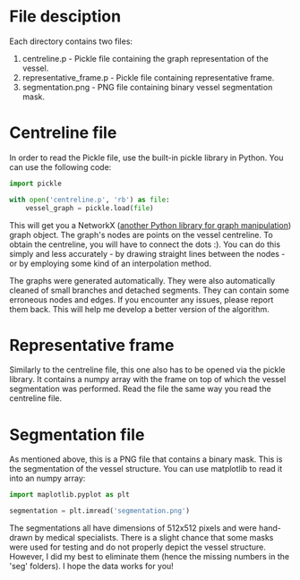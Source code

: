 # File desciption

Each directory contains two files:
1. centreline.p - Pickle file containing the graph representation of the vessel.
2. representative_frame.p - Pickle file containing representative frame.
3. segmentation.png - PNG file containing binary vessel segmentation mask.

# Centreline file

In order to read the Pickle file, use the built-in pickle library in Python. You can use the following code:
```Python
import pickle

with open('centreline.p', 'rb') as file:
    vessel_graph = pickle.load(file)
```
This will get you a NetworkX ([another Python library for graph manipulation](https://networkx.org/)) graph object. The graph's nodes are points on the vessel centreline. To obtain the centreline, you will have to connect the dots :). You can do this simply and less accurately - by drawing straight lines between the nodes - or by employing some kind of an interpolation method.

The graphs were generated automatically. They were also automatically cleaned of small branches and detached segments. They can contain some erroneous nodes and edges. If you encounter any issues, please report them back. This will help me develop a better version of the algorithm.

# Representative frame
Similarly to the centreline file, this one also has to be opened via the pickle library. It contains a numpy array with the frame on top of which the vessel segmentation was performed. Read the file the same way you read the centreline file.

# Segmentation file
As mentioned above, this is a PNG file that contains a binary mask. This is the segmentation of the vessel structure. You can use matplotlib to read it into an numpy array:
```Python
import maplotlib.pyplot as plt

segmentation = plt.imread('segmentation.png')
```
The segmentations all have dimensions of 512x512 pixels and were hand-drawn by medical specialists. There is a slight chance that some masks were used for testing and do not properly depict the vessel structure. However, I did my best to eliminate them (hence the missing numbers in the 'seg' folders). I hope the data works for you!